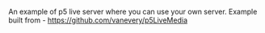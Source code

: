 An example of p5 live server where you can use your own server.
Example built from - https://github.com/vanevery/p5LiveMedia
